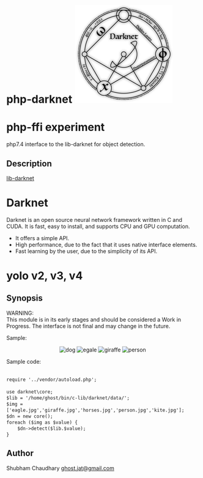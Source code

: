 # php-darknet ![Darknet Logo](darknet.png)

php-ffi experiment
=========
php7.4 interface to the lib-darknet for object detection.

Description
-----------
[lib-darknet](https://github.com/pjreddie/darknet) 

# Darknet #
Darknet is an open source neural network framework written in C and CUDA. It is fast, easy to install, and supports CPU and GPU computation.

* It offers a simple API.
* High performance, due to the fact that it uses native interface elements.
* Fast learning by the user, due to the simplicity of its API.
# yolo v2, v3, v4 #

Synopsis
--------
WARNING:  
This module is in its early stages and should be considered a Work in Progress.
The interface is not final and may change in the future.  

Sample:

<p align="center">
 <img src ="https://raw.github.com/ghostjat/php-darknet/master/temp/out/dog.png" alt ="dog"/>
  <img src ="https://raw.github.com/ghostjat/php-darknet/master/temp/out/egale.png" alt ="egale"/>
 <img src ="https://raw.github.com/ghostjat/php-darknet/master/temp/out/giraffe.png" alt ="giraffe"/>
<img src="https://raw.github.com/ghostjat/php-darknet/master/temp/out/person.jpg" alt="person"/>
</p>

Sample code:

```<?php

require '../vendor/autoload.php';

use darknet\core;
$lib = '/home/ghost/bin/c-lib/darknet/data/';
$img = ['eagle.jpg','giraffe.jpg','horses.jpg','person.jpg','kite.jpg'];
$dn = new core();
foreach ($img as $value) {
    $dn->detect($lib.$value);
}
```
Author
------
Shubham Chaudhary <ghost.jat@gmail.com>
